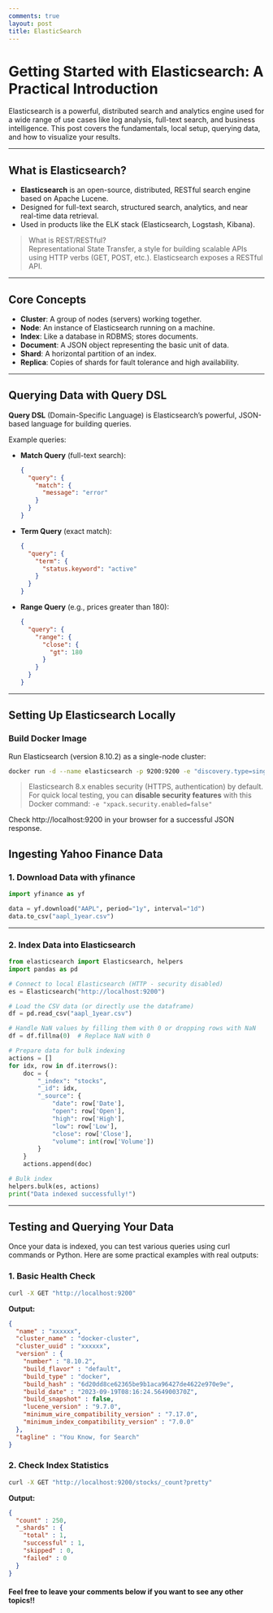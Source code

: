 ```yaml
---
comments: true
layout: post
title: ElasticSearch
---
```


# Getting Started with Elasticsearch: A Practical Introduction

Elasticsearch is a powerful, distributed search and analytics engine used for a wide range of use cases like log analysis, full-text search, and business intelligence. This post covers the fundamentals, local setup, querying data, and how to visualize your results.

---

## What is Elasticsearch?

- **Elasticsearch** is an open-source, distributed, RESTful search engine based on Apache Lucene.
- Designed for full-text search, structured search, analytics, and near real-time data retrieval.
- Used in products like the ELK stack (Elasticsearch, Logstash, Kibana).


> What is REST/RESTful?  
> Representational State Transfer, a style for building scalable APIs using HTTP verbs (GET, POST, etc.). Elasticsearch exposes a RESTful API.

---

## Core Concepts

- **Cluster**: A group of nodes (servers) working together.
- **Node**: An instance of Elasticsearch running on a machine.
- **Index**: Like a database in RDBMS; stores documents.
- **Document**: A JSON object representing the basic unit of data.
- **Shard**: A horizontal partition of an index.
- **Replica**: Copies of shards for fault tolerance and high availability.

---

## Querying Data with Query DSL

**Query DSL** (Domain-Specific Language) is Elasticsearch’s powerful, JSON-based language for building queries.

Example queries:

- **Match Query** (full-text search):
    ```json
    {
      "query": {
        "match": {
          "message": "error"
        }
      }
    }
    ```

- **Term Query** (exact match):
    ```json
    {
      "query": {
        "term": {
          "status.keyword": "active"
        }
      }
    }
    ```

- **Range Query** (e.g., prices greater than 180):
    ```json
    {
      "query": {
        "range": {
          "close": {
            "gt": 180
          }
        }
      }
    }
    ```

---

## Setting Up Elasticsearch Locally

### Build Docker Image

Run Elasticsearch (version 8.10.2) as a single-node cluster:

```bash
docker run -d --name elasticsearch -p 9200:9200 -e "discovery.type=single-node" -e "xpack.security.enabled=false" docker.elastic.co/elasticsearch/elasticsearch:8.10.2
```

> Elasticsearch 8.x enables security (HTTPS, authentication) by default.  
> For quick local testing, you can **disable security features** with this Docker command: `-e "xpack.security.enabled=false" `


Check http://localhost:9200 in your browser for a successful JSON response.



## Ingesting Yahoo Finance Data

### 1. Download Data with yfinance

```python
import yfinance as yf

data = yf.download("AAPL", period="1y", interval="1d")
data.to_csv("aapl_1year.csv")
```

---

### 2. Index Data into Elasticsearch

```python
from elasticsearch import Elasticsearch, helpers
import pandas as pd

# Connect to local Elasticsearch (HTTP - security disabled)
es = Elasticsearch("http://localhost:9200")

# Load the CSV data (or directly use the dataframe)
df = pd.read_csv("aapl_1year.csv")

# Handle NaN values by filling them with 0 or dropping rows with NaN
df = df.fillna(0)  # Replace NaN with 0

# Prepare data for bulk indexing
actions = []
for idx, row in df.iterrows():
    doc = {
        "_index": "stocks",
        "_id": idx,
        "_source": {
            "date": row['Date'],
            "open": row['Open'],
            "high": row['High'],
            "low": row['Low'],
            "close": row['Close'],
            "volume": int(row['Volume'])
        }
    }
    actions.append(doc)

# Bulk index
helpers.bulk(es, actions)
print("Data indexed successfully!")

```

---

## Testing and Querying Your Data

Once your data is indexed, you can test various queries using curl commands or Python. Here are some practical examples with real outputs:

### 1. Basic Health Check

```bash
curl -X GET "http://localhost:9200"
```

**Output:**
```json
{
  "name" : "xxxxxx",
  "cluster_name" : "docker-cluster",
  "cluster_uuid" : "xxxxxx",
  "version" : {
    "number" : "8.10.2",
    "build_flavor" : "default",
    "build_type" : "docker",
    "build_hash" : "6d20dd8ce62365be9b1aca96427de4622e970e9e",
    "build_date" : "2023-09-19T08:16:24.564900370Z",
    "build_snapshot" : false,
    "lucene_version" : "9.7.0",
    "minimum_wire_compatibility_version" : "7.17.0",
    "minimum_index_compatibility_version" : "7.0.0"
  },
  "tagline" : "You Know, for Search"
}
```

### 2. Check Index Statistics

```bash
curl -X GET "http://localhost:9200/stocks/_count?pretty"
```

**Output:**
```json
{
  "count" : 250,
  "_shards" : {
    "total" : 1,
    "successful" : 1,
    "skipped" : 0,
    "failed" : 0
  }
}
```



#### Feel free to leave your comments below if you want to see any other topics!! 
